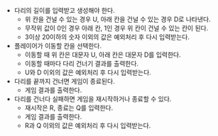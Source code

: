 - 다리의 길이를 입력받고 생성해야 한다.
  - 위 칸을 건널 수 있는 경우 U, 아래 칸을 건널 수 있는 경우 D로 나타낸다.
  - 무작위 값이 0인 경우 아래 칸, 1인 경우 위 칸이 건널 수 있는 칸이 된다.
  - 3이상 20이하의 숫자 이외의 값은 예외처리 후 다시 입력받는다.
- 플레이어가 이동할 칸을 선택한다.
  - 이동할 때 위 칸은 대문자 U, 아래 칸은 대문자 D를 입력한다.
  - 이동할 때마다 다리 건너기 결과를 출력한다.
  - U와 D 이외의 값은 예외처리 후 다시 입력받는다.
- 다리를 끝까지 건너면 게임이 종료된다.
  - 게임 결과를 출력한다.
- 다리를 건너다 실패하면 게임을 재시작하거나 종료할 수 있다.
  - 재시작은 R, 종료는 Q를 입력한다.
  - 게임 결과를 출력한다.
  - R과 Q 이외의 값은 예외처리 후 다시 입력받는다.




